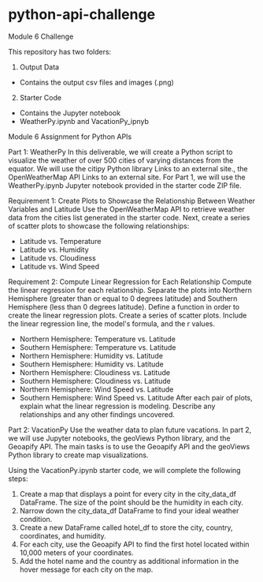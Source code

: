 # python-api-challenge
Module 6 Challenge

This repository has two folders:
1) Output Data
 - Contains the output csv files and images (.png)
2) Starter Code
 - Contains the Jupyter notebook
 - WeatherPy.ipynb and VacationPy_ipnyb

Module 6 Assignment for Python APIs

Part 1: WeatherPy
In this deliverable, we will create a Python script to visualize the weather of over 500 cities of varying distances from the equator. 
We will use the citipy Python library Links to an external site., the OpenWeatherMap API Links to an external site.
For Part 1, we will use the WeatherPy.ipynb Jupyter notebook provided in the starter code ZIP file.

Requirement 1: Create Plots to Showcase the Relationship Between Weather Variables and Latitude
Use the OpenWeatherMap API to retrieve weather data from the cities list generated in the starter code. Next, create a series of scatter plots to showcase the following relationships:
  - Latitude vs. Temperature
  - Latitude vs. Humidity
  - Latitude vs. Cloudiness
  - Latitude vs. Wind Speed

Requirement 2: Compute Linear Regression for Each Relationship
Compute the linear regression for each relationship. Separate the plots into Northern Hemisphere (greater than or equal to 0 degrees latitude) and Southern Hemisphere (less than 0 degrees latitude). 
Define a function in order to create the linear regression plots.
Create a series of scatter plots. Include the linear regression line, the model's formula, and the r values.
  - Northern Hemisphere: Temperature vs. Latitude
  - Southern Hemisphere: Temperature vs. Latitude
  - Northern Hemisphere: Humidity vs. Latitude
  - Southern Hemisphere: Humidity vs. Latitude
  - Northern Hemisphere: Cloudiness vs. Latitude
  - Southern Hemisphere: Cloudiness vs. Latitude
  - Northern Hemisphere: Wind Speed vs. Latitude
  - Southern Hemisphere: Wind Speed vs. Latitude
After each pair of plots, explain what the linear regression is modeling. Describe any relationships and any other findings uncovered.


Part 2: VacationPy
Use the weather data to plan future vacations. In part 2, we will use Jupyter notebooks, the geoViews Python library, and the Geoapify API.
The main tasks is to use the Geoapify API and the geoViews Python library to create map visualizations.

Using the VacationPy.ipynb starter code, we will complete the following steps:
1) Create a map that displays a point for every city in the city_data_df DataFrame. The size of the point should be the humidity in each city.
2) Narrow down the city_data_df DataFrame to find your ideal weather condition.
3) Create a new DataFrame called hotel_df to store the city, country, coordinates, and humidity.
4) For each city, use the Geoapify API to find the first hotel located within 10,000 meters of your coordinates.
5) Add the hotel name and the country as additional information in the hover message for each city on the map.

